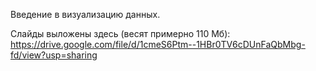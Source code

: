 Введение в визуализацию данных.

Слайды выложены здесь (весят примерно 110 Мб): https://drive.google.com/file/d/1cmeS6Ptm--1HBr0TV6cDUnFaQbMbg-fd/view?usp=sharing
